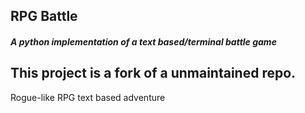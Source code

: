 ## RPG Battle
##### A python implementation of a text based/terminal battle game

## This project is a fork of a unmaintained repo.

Rogue-like RPG text based adventure
